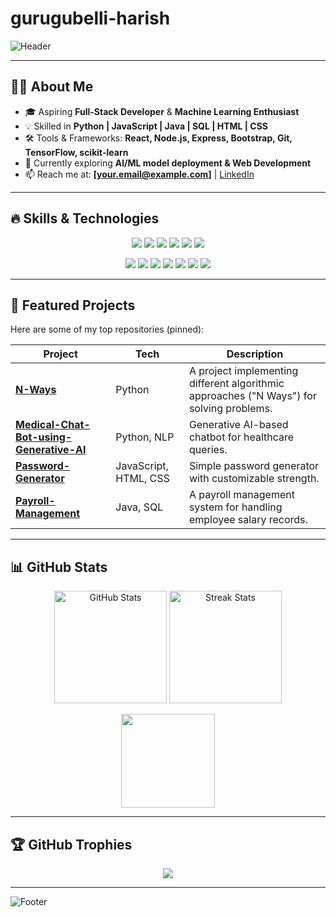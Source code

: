 # gurugubelli-harish

<!-- Profile Banner -->
![Header](https://capsule-render.vercel.app/api?type=waving&color=gradient&height=200&section=header&text=Hi%20👋,%20I'm%20Harish!&fontSize=40&fontAlignY=35&animation=fadeIn)

---

## 👨‍💻 About Me
- 🎓 Aspiring **Full-Stack Developer** & **Machine Learning Enthusiast**  
- 💡 Skilled in **Python | JavaScript | Java | SQL | HTML | CSS**  
- 🛠️ Tools & Frameworks: **React, Node.js, Express, Bootstrap, Git, TensorFlow, scikit-learn**  
- 🚀 Currently exploring **AI/ML model deployment & Web Development**  
- 📫 Reach me at: **[your.email@example.com]** | [LinkedIn](https://linkedin.com/in/YOUR-LINK)  

---

## 🔥 Skills & Technologies

<p align="center">
  <!-- Languages -->
  <img src="https://img.shields.io/badge/Python-3776AB?style=for-the-badge&logo=python&logoColor=white"/>
  <img src="https://img.shields.io/badge/JavaScript-F7E017?style=for-the-badge&logo=javascript&logoColor=black"/>
  <img src="https://img.shields.io/badge/Java-ED8B00?style=for-the-badge&logo=java&logoColor=white"/>
  <img src="https://img.shields.io/badge/SQL-4479A1?style=for-the-badge&logo=mysql&logoColor=white"/>
  <img src="https://img.shields.io/badge/HTML5-E34F26?style=for-the-badge&logo=html5&logoColor=white"/>
  <img src="https://img.shields.io/badge/CSS3-1572B6?style=for-the-badge&logo=css3&logoColor=white"/>
</p>

<p align="center">
  <!-- Frameworks & Tools -->
  <img src="https://img.shields.io/badge/React-61DAFB?style=for-the-badge&logo=react&logoColor=black"/>
  <img src="https://img.shields.io/badge/Node.js-339933?style=for-the-badge&logo=node.js&logoColor=white"/>
  <img src="https://img.shields.io/badge/Express.js-000000?style=for-the-badge&logo=express&logoColor=white"/>
  <img src="https://img.shields.io/badge/Bootstrap-7952B3?style=for-the-badge&logo=bootstrap&logoColor=white"/>
  <img src="https://img.shields.io/badge/Git-F05032?style=for-the-badge&logo=git&logoColor=white"/>
  <img src="https://img.shields.io/badge/TensorFlow-FF6F00?style=for-the-badge&logo=tensorflow&logoColor=white"/>
  <img src="https://img.shields.io/badge/scikit--learn-F7931E?style=for-the-badge&logo=scikitlearn&logoColor=white"/>
</p>

---

## 📌 Featured Projects  

Here are some of my top repositories (pinned):

| Project | Tech | Description |
|---------|------|-------------|
| [**N-Ways**](https://github.com/gurugubelliharish/N-ways) | Python | A project implementing different algorithmic approaches ("N Ways") for solving problems. |
| [**Medical-Chat-Bot-using-Generative-AI**](https://github.com/gurugubelliharish/Medical-Chat-Bot-using-Generative-AI) | Python, NLP | Generative AI-based chatbot for healthcare queries. |
| [**Password-Generator**](https://github.com/gurugubelliharish/Password-Generator) | JavaScript, HTML, CSS | Simple password generator with customizable strength. |
| [**Payroll-Management**](https://github.com/gurugubelliharish/Payroll-Management) | Java, SQL | A payroll management system for handling employee salary records. |

---

## 📊 GitHub Stats  

<p align="center">
  <img src="https://github-readme-stats.vercel.app/api?username=gurugubelliharish&show_icons=true&theme=radical" alt="GitHub Stats" height="180"/>
  <img src="https://github-readme-streak-stats.herokuapp.com/?user=gurugubelliharish&theme=radical" alt="Streak Stats" height="180"/>
</p>

<p align="center">
  <img src="https://github-readme-stats.vercel.app/api/top-langs/?username=gurugubelliharish&layout=compact&theme=radical" height="150"/>
</p>

---

## 🏆 GitHub Trophies  

<p align="center">
  <img src="https://github-profile-trophy.vercel.app/?username=gurugubelliharish&theme=onedark&no-frame=true&row=1&column=6"/>
</p>

---

![Footer](https://capsule-render.vercel.app/api?type=waving&color=gradient&height=120&section=footer)
